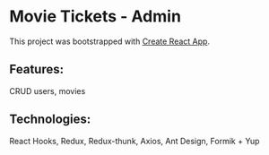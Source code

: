 # Movie Tickets - Admin

This project was bootstrapped with [Create React App](https://github.com/facebook/create-react-app).

## Features:

CRUD users, movies

## Technologies:

React Hooks, Redux, Redux-thunk, Axios, Ant Design, Formik + Yup
